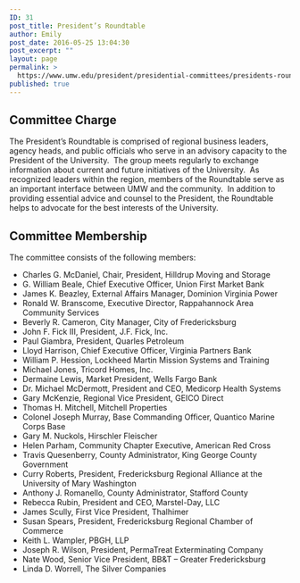 ```yaml
---
ID: 31
post_title: President’s Roundtable
author: Emily
post_date: 2016-05-25 13:04:30
post_excerpt: ""
layout: page
permalink: >
  https://www.umw.edu/president/presidential-committees/presidents-roundtable/
published: true
---
```

<h2>Committee Charge</h2>
The President’s Roundtable is comprised of regional business leaders, agency heads, and public officials who serve in an advisory capacity to the President of the University.  The group meets regularly to exchange information about current and future initiatives of the University.  As recognized leaders within the region, members of the Roundtable serve as an important interface between UMW and the community.  In addition to providing essential advice and counsel to the President, the Roundtable helps to advocate for the best interests of the University.
<h2>Committee Membership</h2>
The committee consists of the following members:
<ul>
 	<li>Charles G. McDaniel, Chair, President, Hilldrup Moving and Storage</li>
 	<li>G. William Beale, Chief Executive Officer, Union First Market Bank</li>
 	<li>James K. Beazley, External Affairs Manager, Dominion Virginia Power</li>
 	<li>Ronald W. Branscome, Executive Director, Rappahannock Area Community Services</li>
 	<li>Beverly R. Cameron, City Manager, City of Fredericksburg</li>
 	<li>John F. Fick III, President, J.F. Fick, Inc.</li>
 	<li>Paul Giambra, President, Quarles Petroleum</li>
 	<li>Lloyd Harrison, Chief Executive Officer, Virginia Partners Bank</li>
 	<li>William P. Hession, Lockheed Martin Mission Systems and Training</li>
 	<li>Michael Jones, Tricord Homes, Inc.</li>
 	<li>Dermaine Lewis, Market President, Wells Fargo Bank</li>
 	<li>Dr. Michael McDermott, President and CEO, Medicorp Health Systems</li>
 	<li>Gary McKenzie, Regional Vice President, GEICO Direct</li>
 	<li>Thomas H. Mitchell, Mitchell Properties</li>
 	<li>Colonel Joseph Murray, Base Commanding Officer, Quantico Marine Corps Base</li>
 	<li>Gary M. Nuckols, Hirschler Fleischer</li>
 	<li>Helen Parham, Community Chapter Executive, American Red Cross</li>
 	<li>Travis Quesenberry, County Administrator, King George County Government</li>
 	<li>Curry Roberts, President, Fredericksburg Regional Alliance at the University of Mary Washington</li>
 	<li>Anthony J. Romanello, County Administrator, Stafford County</li>
 	<li>Rebecca Rubin, President and CEO, Marstel-Day, LLC</li>
 	<li>James Scully, First Vice President, Thalhimer</li>
 	<li>Susan Spears, President, Fredericksburg Regional Chamber of Commerce</li>
 	<li>Keith L. Wampler, PBGH, LLP</li>
 	<li>Joseph R. Wilson, President, PermaTreat Exterminating Company</li>
 	<li>Nate Wood, Senior Vice President, BB&amp;T – Greater Fredericksburg</li>
 	<li>Linda D. Worrell, The Silver Companies</li>
</ul>